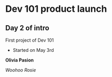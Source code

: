 # Dev 101 product launch

## Day 2 of intro

First project of Dev 101
-   Started on May 3rd

**Olivia Pasion**

_Woohoo Rosie_


